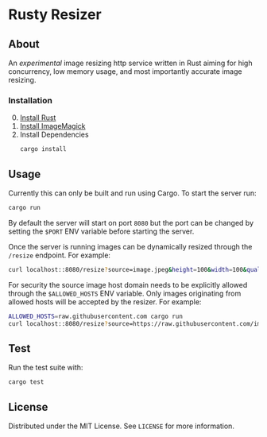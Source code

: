 # Rusty Resizer

## About

An _experimental_ image resizing http service written in Rust aiming for high concurrency, low memory usage, and most importantly accurate image resizing.

### Installation

0. [Install Rust](https://www.rust-lang.org/tools/install)
1. [Install ImageMagick](https://imagemagick.org/script/download.php)
2. Install Dependencies
   ```sh
   cargo install
   ```

## Usage

Currently this can only be built and run using Cargo. To start the server run:

```sh
cargo run
```

By default the server will start on port `8080` but the port can be changed by setting the `$PORT` ENV variable before starting the server.

Once the server is running images can be dynamically resized through the `/resize` endpoint. For example:

```sh
curl localhost::8080/resize?source=image.jpeg&height=100&width=100&quality=85
```

For security the source image host domain needs to be explicitly allowed through the `$ALLOWED_HOSTS` ENV variable. Only images originating from allowed hosts will be accepted by the resizer. For example:

```sh
ALLOWED_HOSTS=raw.githubusercontent.com cargo run
curl localhost::8080/resize?source=https://raw.githubusercontent.com/image.jpeg&height=100&width=100&quality=85
```

## Test

Run the test suite with:

```sh
cargo test
```

## License

Distributed under the MIT License. See `LICENSE` for more information.
